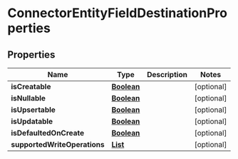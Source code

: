 

# ConnectorEntityFieldDestinationProperties


## Properties

| Name | Type | Description | Notes |
|------------ | ------------- | ------------- | -------------|
|**isCreatable** | [**Boolean**](Boolean.md) |  |  [optional] |
|**isNullable** | [**Boolean**](Boolean.md) |  |  [optional] |
|**isUpsertable** | [**Boolean**](Boolean.md) |  |  [optional] |
|**isUpdatable** | [**Boolean**](Boolean.md) |  |  [optional] |
|**isDefaultedOnCreate** | [**Boolean**](Boolean.md) |  |  [optional] |
|**supportedWriteOperations** | [**List**](List.md) |  |  [optional] |



